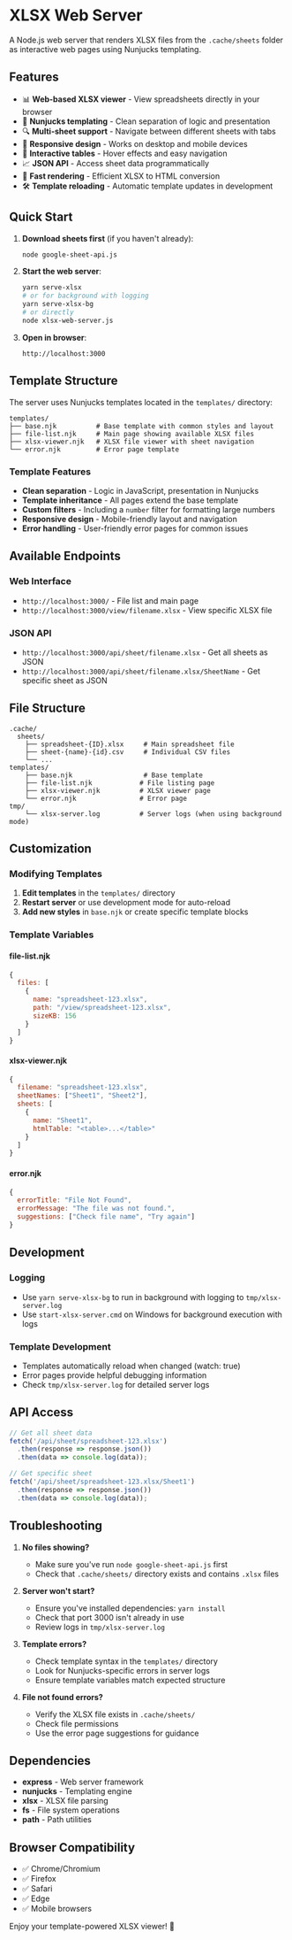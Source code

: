 # XLSX Web Server

A Node.js web server that renders XLSX files from the `.cache/sheets` folder as interactive web pages using Nunjucks templating.

## Features

- 📊 **Web-based XLSX viewer** - View spreadsheets directly in your browser
- 🎨 **Nunjucks templating** - Clean separation of logic and presentation
- 🔍 **Multi-sheet support** - Navigate between different sheets with tabs
- 📱 **Responsive design** - Works on desktop and mobile devices
- 🎯 **Interactive tables** - Hover effects and easy navigation
- 📈 **JSON API** - Access sheet data programmatically
- 🚀 **Fast rendering** - Efficient XLSX to HTML conversion
- 🛠️ **Template reloading** - Automatic template updates in development

## Quick Start

1. **Download sheets first** (if you haven't already):
   ```bash
   node google-sheet-api.js
   ```

2. **Start the web server**:
   ```bash
   yarn serve-xlsx
   # or for background with logging
   yarn serve-xlsx-bg
   # or directly
   node xlsx-web-server.js
   ```

3. **Open in browser**:
   ```
   http://localhost:3000
   ```

## Template Structure

The server uses Nunjucks templates located in the `templates/` directory:

```
templates/
├── base.njk          # Base template with common styles and layout
├── file-list.njk     # Main page showing available XLSX files
├── xlsx-viewer.njk   # XLSX file viewer with sheet navigation
└── error.njk         # Error page template
```

### Template Features

- **Clean separation** - Logic in JavaScript, presentation in Nunjucks
- **Template inheritance** - All pages extend the base template
- **Custom filters** - Including a `number` filter for formatting large numbers
- **Responsive design** - Mobile-friendly layout and navigation
- **Error handling** - User-friendly error pages for common issues

## Available Endpoints

### Web Interface
- `http://localhost:3000/` - File list and main page
- `http://localhost:3000/view/filename.xlsx` - View specific XLSX file

### JSON API
- `http://localhost:3000/api/sheet/filename.xlsx` - Get all sheets as JSON
- `http://localhost:3000/api/sheet/filename.xlsx/SheetName` - Get specific sheet as JSON

## File Structure

```
.cache/
  sheets/
    ├── spreadsheet-{ID}.xlsx     # Main spreadsheet file
    ├── sheet-{name}-{id}.csv     # Individual CSV files
    └── ...
templates/
    ├── base.njk                  # Base template
    ├── file-list.njk            # File listing page
    ├── xlsx-viewer.njk          # XLSX viewer page
    └── error.njk                # Error page
tmp/
    └── xlsx-server.log          # Server logs (when using background mode)
```

## Customization

### Modifying Templates

1. **Edit templates** in the `templates/` directory
2. **Restart server** or use development mode for auto-reload
3. **Add new styles** in `base.njk` or create specific template blocks

### Template Variables

#### file-list.njk
```javascript
{
  files: [
    {
      name: "spreadsheet-123.xlsx",
      path: "/view/spreadsheet-123.xlsx",
      sizeKB: 156
    }
  ]
}
```

#### xlsx-viewer.njk
```javascript
{
  filename: "spreadsheet-123.xlsx",
  sheetNames: ["Sheet1", "Sheet2"],
  sheets: [
    {
      name: "Sheet1",
      htmlTable: "<table>...</table>"
    }
  ]
}
```

#### error.njk
```javascript
{
  errorTitle: "File Not Found",
  errorMessage: "The file was not found.",
  suggestions: ["Check file name", "Try again"]
}
```

## Development

### Logging
- Use `yarn serve-xlsx-bg` to run in background with logging to `tmp/xlsx-server.log`
- Use `start-xlsx-server.cmd` on Windows for background execution with logs

### Template Development
- Templates automatically reload when changed (watch: true)
- Error pages provide helpful debugging information
- Check `tmp/xlsx-server.log` for detailed server logs

## API Access
```javascript
// Get all sheet data
fetch('/api/sheet/spreadsheet-123.xlsx')
  .then(response => response.json())
  .then(data => console.log(data));

// Get specific sheet
fetch('/api/sheet/spreadsheet-123.xlsx/Sheet1')
  .then(response => response.json())
  .then(data => console.log(data));
```

## Troubleshooting

1. **No files showing?**
   - Make sure you've run `node google-sheet-api.js` first
   - Check that `.cache/sheets/` directory exists and contains `.xlsx` files

2. **Server won't start?**
   - Ensure you've installed dependencies: `yarn install`
   - Check that port 3000 isn't already in use
   - Review logs in `tmp/xlsx-server.log`

3. **Template errors?**
   - Check template syntax in the `templates/` directory
   - Look for Nunjucks-specific errors in server logs
   - Ensure template variables match expected structure

4. **File not found errors?**
   - Verify the XLSX file exists in `.cache/sheets/`
   - Check file permissions
   - Use the error page suggestions for guidance

## Dependencies

- **express** - Web server framework
- **nunjucks** - Templating engine
- **xlsx** - XLSX file parsing
- **fs** - File system operations
- **path** - Path utilities

## Browser Compatibility

- ✅ Chrome/Chromium
- ✅ Firefox
- ✅ Safari
- ✅ Edge
- ✅ Mobile browsers

Enjoy your template-powered XLSX viewer! 🎉
